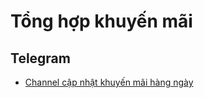 # Tổng hợp khuyến mãi

## Telegram

- [Channel cập nhật khuyến mãi hàng ngày](https://t.me/uu_dai_moi_ngay)
